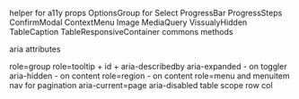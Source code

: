 helper for a11y props
OptionsGroup for Select
ProgressBar
ProgressSteps
ConfirmModal
ContextMenu
Image
MediaQuery
VissualyHidden
TableCaption
TableResponsiveContainer
commons methods

aria attributes

role=group
role=tooltip + id + aria-describedby
aria-expanded - on toggler
aria-hidden - on content
role=region - on content
role=menu and menuitem
nav for pagination
aria-current=page
aria-disabled
table scope row col
